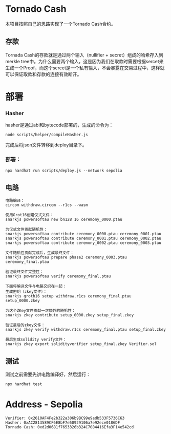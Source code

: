 # Tornado Cash
本项目按照自己的思路实现了一个Tornado Cash合约。

## 存款
Tornada Cash的存款就是通过两个输入（nullifier + secret）组成的哈希存入到merkle tree中。为什么需要两个输入，这是因为我们在取款时需要根据sercet来生成一个Proof，而这个sercet是一个私有输入，不会暴露在交易过程中，这样就可以保证取款和存款的连接有效断开。

# 部署
### Hasher
hasher是通过abi和bytecode部署的，生成的命令为：
```
node scripts/helper/compileHasher.js
```
完成后将json文件转移到deploy目录下。

### 部署：
```
npx hardhat run scripts/deploy.js --network sepolia
```

## 电路

```
电路编译：
circom withdraw.circom --r1cs --wasm

使用Grot16创建仪式文件：
snarkjs powersoftau new bn128 16 ceremony_0000.ptau

为仪式文件贡献随机性：
snarkjs powersoftau contribute ceremony_0000.ptau ceremony_0001.ptau
snarkjs powersoftau contribute ceremony_0001.ptau ceremony_0002.ptau
snarkjs powersoftau contribute ceremony_0002.ptau ceremony_0003.ptau

文件随机性贡献完成后，生成最终文件：
snarkjs powersoftau prepare phase2 ceremony_0003.ptau ceremony_final.ptau

验证最终文件完整性：
snarkjs powersoftau verify ceremony_final.ptau

下面将编译文件与电路交织在一起：
生成密钥（zkey文件）：
snarkjs groth16 setup withdraw.r1cs ceremony_final.ptau setup_0000.zkey

为这个ZKey文件贡献一次额外的随机性：
snarkjs zkey contribute setup_0000.zkey setup_final.zkey

验证最后的zkey文件：
snarkjs zkey verify withdraw.r1cs ceremony_final.ptau setup_final.zkey

最后生成solidity verify文件：
snarkjs zkey export solidityverifier setup_final.zkey Verifier.sol
```

## 测试
测试之前需要先讲电路编译好，然后运行：
```
npx hardhat test
```

# Address - Sepolia
```
Verifier: 0x2610AF4Fe2b322a306b9BC99e9adb533F5736C63
Hasher: 0xAC2813589CF6E8bF7e50929106a7e92ece0186DF
Tornado Cash: 0xd2d0681f7653326b324C7084416Efa3F14e542cd
```

